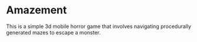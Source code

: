 # Amazement
This is a simple 3d mobile horror game that involves navigating procedurally generated mazes to escape a monster.
